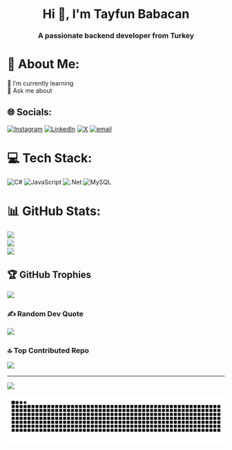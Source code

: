 <h1 align="center">Hi 👋, I'm Tayfun Babacan</h1>
<h3 align="center">A passionate backend developer from Turkey</h3>

# 💫 About Me:
🌱 I’m currently learning<br>💬 Ask me about<br>


## 🌐 Socials:
[![Instagram](https://img.shields.io/badge/Instagram-%23E4405F.svg?logo=Instagram&logoColor=white)](https://instagram.com/tayfunbabacanx) [![LinkedIn](https://img.shields.io/badge/LinkedIn-%230077B5.svg?logo=linkedin&logoColor=white)](https://linkedin.com/in/tayfunbabacan) [![X](https://img.shields.io/badge/X-black.svg?logo=X&logoColor=white)](https://x.com/tayfunbabacann) [![email](https://img.shields.io/badge/Email-D14836?logo=gmail&logoColor=white)](mailto:tayfunbabacanx@gmail.com) 

# 💻 Tech Stack:
![C#](https://img.shields.io/badge/c%23-%23239120.svg?style=plastic&logo=csharp&logoColor=white) ![JavaScript](https://img.shields.io/badge/javascript-%23323330.svg?style=plastic&logo=javascript&logoColor=%23F7DF1E) ![.Net](https://img.shields.io/badge/.NET-5C2D91?style=plastic&logo=.net&logoColor=white) ![MySQL](https://img.shields.io/badge/mysql-4479A1.svg?style=plastic&logo=mysql&logoColor=white)
# 📊 GitHub Stats:
![](https://github-readme-stats.vercel.app/api?username=tayfunbabacandev&theme=gruvbox_light&hide_border=false&include_all_commits=false&count_private=false)<br/>
![](https://nirzak-streak-stats.vercel.app/?user=tayfunbabacandev&theme=gruvbox_light&hide_border=false)<br/>
![](https://github-readme-stats.vercel.app/api/top-langs/?username=tayfunbabacandev&theme=gruvbox_light&hide_border=false&include_all_commits=false&count_private=false&layout=compact)

## 🏆 GitHub Trophies
![](https://github-profile-trophy.vercel.app/?username=tayfunbabacandev&theme=radical&no-frame=true&no-bg=true&margin-w=4)

### ✍️ Random Dev Quote
![](https://quotes-github-readme.vercel.app/api?type=horizontal&theme=radical)

### 🔝 Top Contributed Repo
![](https://github-contributor-stats.vercel.app/api?username=tayfunbabacandev&limit=5&theme=gruvbox_light&combine_all_yearly_contributions=true)

---
[![](https://visitcount.itsvg.in/api?id=tayfunbabacandev&icon=0&color=0)](https://visitcount.itsvg.in)

<!-- Proudly created with GPRM ( https://gprm.itsvg.in ) -->

  <img alt="github contribution grid snake animation" src="https://raw.githubusercontent.com/tayfunbabacandev/tayfunbabacandev/output/github-contribution-grid-snake.svg">
</picture>
